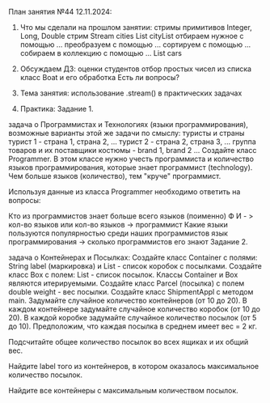 План занятия №44 12.11.2024:
1. Что мы сделали на прошлом занятии:
   стримы примитивов Integer, Long, Double
   стрим Stream cities
   List cityList
   отбираем нужное с помощью ...
   преобразуем с помощью ...
   сортируем с помощью ...
   собираем в коллекцию с помощью ...
   List cars
2. Обсуждаем ДЗ:
   оценки студентов
   отбор простых чисел из списка
   класс Boat и его обработка
   Есть ли вопросы?

3. Тема занятия:
   использование .stream() в практических задачах
4. Практика:
   Задание 1.

задача о Программистах и Технологиях (языки программирования),
возможные варианты этой же задачи по смыслу:
туристы и страны
турист 1 - страна 1, страна 2, ...
турист 2 - страна 2, страна 3, ...
группа товаров и их поставщики
костюмы - brand 1, brand 2 ...
Создайте класс Programmer. В этом классе нужно учесть программиста и количество языков программирования, которые знает программист (technology). Чем больше языков (количество), тем "круче" программист.

Используя данные из класса Programmer необходимо ответить на вопросы:

Кто из программистов знает больше всего языков (поименно) Ф И - > кол-во языков или кол-во языков -> программист
Какие языки пользуются популярностью среди наших программистов язык программирования -> сколько программистов его знают
Задание 2.

задача о Контейнерах и Посылках:
Создайте класс Container с полями: String label (маркировка) и List - список коробок с посылками. Создайте класс Box с полем: List - список посылок. Классы Container и Box являются итерируемыми. Создайте класс Parcel (посылка) с полем double weight - вес посылки. Создайте класс ShipmentAppl с методом main. Задумайте случайное количество контейнеров (от 10 до 20). В каждом контейнере задумайте случайное количество коробок (от 10 до 20). В каждой коробке задумайте случайное количество посылок (от 5 до 10). Предположим, что каждая посылка в среднем имеет вес = 2 кг.

Подсчитайте общее количество посылок во всех ящиках и их общий вес.

Найдите label того из контейнеров, в котором оказалось максимальное количество посылок.

Найдите все контейнеры с максимальным количеством посылок.